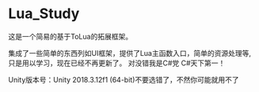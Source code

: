 # Lua_Study
这是一个简易的基于ToLua的拓展框架。

集成了一些简单的东西列如UI框架，提供了Lua主函数入口，简单的资源处理等,只是用以学习，现在已经不再更新了。
对没错我是C#党 C#天下第一！


Unity版本号：Unity 2018.3.12f1 (64-bit)不要选错了，不然你可能就用不了
